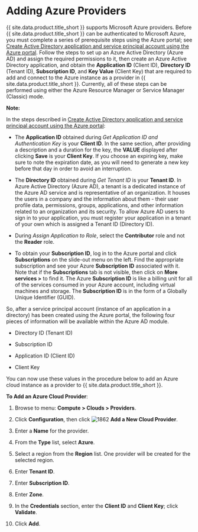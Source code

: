 # Adding Azure Providers

{{ site.data.product.title_short }} supports Microsoft Azure providers. Before
{{ site.data.product.title_short }} can be authenticated to Microsoft Azure, you must complete a
series of prerequisite steps using the Azure portal; see
[Create Active Directory application and service principal account using the Azure portal](https://azure.microsoft.com/en-us/documentation/articles/resource-group-create-service-principal-portal/).
Follow the steps to set up an Azure Active Directory (Azure AD) and assign the required
permissions to it, then create an Azure Active Directory application, and obtain the
**Application ID** (Client ID), **Directory ID** (Tenant ID), **Subscription ID**, and
**Key Value** (Client Key) that are required to add and connect to the Azure instance as a
provider in {{ site.data.product.title_short }}. Currently, all of these steps can be performed
using either the Azure Resource Manager or Service Manager (Classic) mode.

**Note:**

In the steps described in [Create Active Directory application and service principal account using the Azure portal](https://azure.microsoft.com/en-us/documentation/articles/resource-group-create-service-principal-portal/):

- The **Application ID** obtained during *Get Application ID and Authentication Key* is your **Client ID**. In the same section, after providing a description and a duration for the key, the **VALUE** displayed after clicking **Save** is your **Client Key**. If you choose an expiring key, make sure to note the expiration date, as you will need to generate a new key before that day in order to avoid an interruption.

- The **Directory ID** obtained during *Get Tenant ID* is your **Tenant ID**. In Azure Active Directory (Azure AD), a tenant is a dedicated instance of the Azure AD service and is representative of an organization. It houses the users in a company and the information about them - their user profile data, permissions, groups, applications, and other information related to an organization and its security. To allow Azure AD users to sign in to your application, you must register your application in a tenant of your own which is assigned a Tenant ID (Directory ID).

- During *Assign Application to Role*, select the **Contributor** role and not the **Reader** role.

- To obtain your **Subscription ID**, log in to the Azure portal and click **Subscriptions** on the slide-out menu on the left. Find the appropriate subscription and see your Azure **Subscription ID** associated with it. Note that if the **Subscriptions** tab is not visible, then click on **More services \>** to find it. The Azure **Subscription ID** is like a billing unit for all of the services consumed in your Azure account, including virtual machines and storage. The **Subscription ID** is in the form of a Globally Unique Identifier (GUID).

So, after a service principal account (instance of an application in a directory) has been created using the Azure portal, the following four pieces of information will be available within the Azure AD module.

- Directory ID (Tenant ID)

- Subscription ID

- Application ID (Client ID)

- Client Key

You can now use these values in the procedure below to add an Azure cloud instance as a provider to {{ site.data.product.title_short }}.

**To Add an Azure Cloud Provider**:

1. Browse to menu: **Compute > Clouds > Providers**.

2. Click **Configuration**, then click ![1862](../images/1862.png) **Add a New Cloud Provider**.

3. Enter a **Name** for the provider.

4. From the **Type** list, select **Azure**.

5. Select a region from the **Region** list. One provider will be created for the selected region.

6. Enter **Tenant ID**.

7. Enter **Subscription ID**.

8. Enter **Zone**.

9. In the **Credentials** section, enter the **Client ID** and **Client Key**; click **Validate**.

10. Click **Add**.
